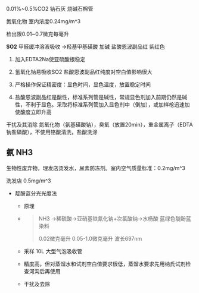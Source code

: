 0.01%~0.5%CO2 钠石灰 烧碱石棉管

氮氧化物 室内浓度0.24mg/m^3

检出限0.01~0.7微克每毫升

**SO2**  甲醛缓冲溶液吸收 ->羟基甲基磺酸 加碱 盐酸恩波副品红 紫红色

1. 加入EDTA2Na使亚硫酸根稳定

2. 氢氧化钠易吸收SO2 盐酸恩波副品红纯度对空白值影响很大

3. 严格操作保证精密度：显色时间，显色温度，放置稳定时间

4. 盐酸恩波副品红是酸性，标准系列管是碱性，常规显色剂加入前期仍然是碱性，不利于显色。采取将标准系列管加入显色剂中（倒加），或加样枪迅速加使酸度立即升高

干扰及其消除 氮氧化物（氨基磺酸钠），臭氧（放置20min），重金属离子（EDTA钠盐磷酸），不使用铬酸清洗，盐酸洗涤

## 氨 NH3

生物性废弃物，理发店烫发水，尿素防冻剂。室内空气质量标准：0.2mg/m^3 

洗发店 0.5mg/m^3

- 靛酚蓝分光光度法

  - 原理 

  - > NH3 ->稀硫酸->亚硝基铁氰化钠+次氯酸钠->水杨酸 蓝绿色靛酚蓝染料
    >
    > 0.02微克毫升  0.05-1.0微克毫升  波长697nm

  - 采样 10L 大型气泡吸收管

  - 精度高，但对蒸馏水和试剂空白值要求很低，蒸馏水要求先用纳氏试剂检查河沟后再使用

  - 干扰及去除


​        

​        



